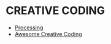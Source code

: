 # CREATIVE CODING

- [Processing](https://processing.org/ 'Processing')
- [Awesome Creative Coding](https://github.com/terkelg/awesome-creative-coding 'Awesome Creative Coding')
